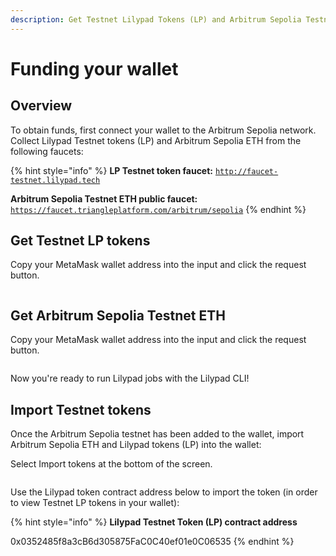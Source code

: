 ```yaml
---
description: Get Testnet Lilypad Tokens (LP) and Arbitrum Sepolia Testnet ETH
---
```


# Funding your wallet

## Overview

To obtain funds, first connect your wallet to the Arbitrum Sepolia network. Collect Lilypad Testnet tokens (LP) and Arbitrum Sepolia ETH from the following faucets:&#x20;

{% hint style="info" %}
**LP Testnet token faucet:** [`http://faucet-testnet.lilypad.tech`](https://faucet-testnet.lilypad.tech/)

**Arbitrum Sepolia Testnet ETH public faucet:** [`https://faucet.triangleplatform.com/arbitrum/sepolia`](https://faucet.triangleplatform.com/arbitrum/sepolia)
{% endhint %}

## Get Testnet LP tokens

Copy your MetaMask wallet address into the input and click the request button.

<figure><img src="../../.gitbook/assets/Screenshot 2024-06-24 at 8.15.09 PM.png" alt=""><figcaption></figcaption></figure>

## Get Arbitrum Sepolia Testnet ETH

Copy your MetaMask wallet address into the input and click the request button.

<figure><img src="../../.gitbook/assets/Screenshot 2024-06-24 at 8.21.35 PM.png" alt=""><figcaption></figcaption></figure>

Now you're ready to run Lilypad jobs with the Lilypad CLI!

## Import Testnet tokens

Once the Arbitrum Sepolia testnet has been added to the wallet, import Arbitrum Sepolia ETH and Lilypad tokens (LP) into the wallet:

Select Import tokens at the bottom of the screen.

<figure><img src="../../.gitbook/assets/Screenshot 2024-06-24 at 8.27.05 PM.png" alt=""><figcaption></figcaption></figure>

Use the Lilypad token contract address below to import the token (in order to view Testnet LP tokens in your wallet):

{% hint style="info" %}
**Lilypad Testnet Token (LP)  contract address**

0x0352485f8a3cB6d305875FaC0C40ef01e0C06535
{% endhint %}

<figure><img src="../../.gitbook/assets/Screenshot 2024-06-24 at 8.27.51 PM.png" alt=""><figcaption></figcaption></figure>
